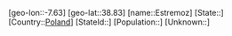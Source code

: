 ﻿---
location: [38.83,-7.63]
type: City
tags:
- geo/City


SpocWebEntityId: 30079
isDeleted: false
confidential: public

---
[geo-lon::-7.63]
[geo-lat::38.83]
[name::Estremoz]
[State::]
[Country::[Poland](geo/Continent/Europe/Poland.md)]
[StateId::]
[Population::]
[Unknown::]

